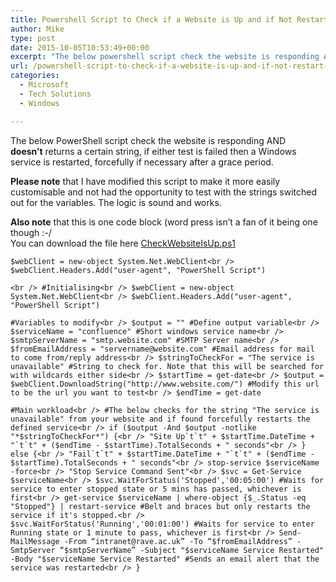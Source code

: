 ```yaml
---
title: Powershell Script to Check if a Website is Up and if Not Restart a service
author: Mike
type: post
date: 2015-10-05T10:53:49+00:00
excerpt: "The below powershell script check the website is responding AND doesn't returns a certain string, if either test is failed then a Windows service is restarted, forcefully if necessary after a grace period."
url: /powershell-script-to-check-if-a-website-is-up-and-if-not-restart-a-service/
categories:
  - Microsoft
  - Tech Solutions
  - Windows

---
```

The below PowerShell script check the website is responding AND **doesn&#8217;t** returns a certain string, if either test is failed then a Windows service is restarted, forcefully if necessary after a grace period.

**Please note** that I have modified this script to make it more easily customisable and not had the opportunity to test with the strings switched out for the variables. The logic is sound and works.

**Also note** that this is one code block (word press isn&#8217;t a fan of it being one though :-/  
You can download the file here <a href="http://mikedixson.com/2015/10/powershell-script-to-check-if-a-website-is-up-and-if-not-restart-a-service/checkwebsiteisup-ps1/" rel="attachment wp-att-594">CheckWebsiteIsUp.ps1</a>

`$webClient = new-object System.Net.WebClient<br />
$webClient.Headers.Add("user-agent", "PowerShell Script")`

`<br />
#Initialising<br />
$webClient = new-object System.Net.WebClient<br />
$webClient.Headers.Add("user-agent", "PowerShell Script")`

`#Variables to modify<br />
$output = "" #Define output variable<br />
$serviceName = "confluence" #Short windows service name<br />
$smtpServerName = "smtp.website.com" #SMTP Server name<br />
$fromEmailAddress = "servername@website.com" #Email address for mail to come from/reply address<br />
$stringToCheckFor = "The service is unavailable" #String to check for. Note that this will be searched for with wildcards either side<br />
$startTime = get-date<br />
$output = $webClient.DownloadString("http://www.website.com/") #Modify this url to be the url you want to test<br />
$endTime = get-date`

``#Main workload<br />
#The below checks for the string "The service is unavailable" from your website and if found forcefully restarts the defined service<br />
if ($output -And $output -notlike "*$stringToCheckFor*") {<br />
"Site Up`t`t" + $startTime.DateTime + "`t`t" + ($endTime - $startTime).TotalSeconds + " seconds"<br />
} else {<br />
"Fail`t`t" + $startTime.DateTime + "`t`t" + ($endTime - $startTime).TotalSeconds + " seconds"<br />
stop-service $serviceName -force<br />
"Stop Service Command Sent"<br />
$svc = Get-Service $serviceName<br />
$svc.WaitForStatus('Stopped','00:05:00') #Waits for service to enter stopped state or 5 mins has passed, whichever is first<br />
get-service $serviceName | where-object {$_.Status -eq "Stopped"} | restart-service #Belt and braces but only restarts the service if it's stopped.<br />
$svc.WaitForStatus('Running','00:01:00') #Waits for service to enter Running state or 1 minute to pass, whichever is first<br />
Send-MailMessage -From “intranet@rave.ac.uk” -To “$fromEmailAddress” -SmtpServer “$smtpServerName” -Subject "$serviceName Service Restarted" -Body "$serviceName Service Restarted" #Sends an email alert that the service was restarted<br />
}``